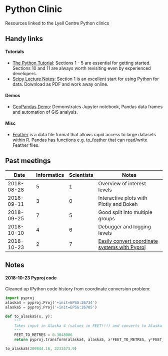 # Python Clinic

Resources linked to the Lyell Centre Python clinics

## Handy links

#### Tutorials

+ [The Python Tutorial](https://docs.python.org/3/tutorial/): Sections
  1 - 5 are essential for getting started. Sections 10 and 11 are always worth
revisiting even by experienced developers.
+ [Scipy Lecture Notes](https://www.scipy-lectures.org/): Section 1 is an
  excellent start for using Python for data. Download as PDF and work away
online.

#### Demos

+ [GeoPandas Demo](https://github.com/BritishGeologicalSurvey/geopandas-demo):
  Demonstrates Jupyter notebook, Pandas data frames and automation of GIS
analysis.

#### Misc

+ [Feather](https://blog.rstudio.com/2016/03/29/feather/) is a data file format
  that allows rapid access to large datasets within R. Pandas has functions
e.g.
[to_feather](https://pandas.pydata.org/pandas-docs/stable/generated/pandas.DataFrame.to_feather.html)
that can read/write Feather files.


## Past meetings

Date | Informatics | Scientists | Notes
---- | ----------- | ---------- | -----
2018-08-28 | 5 | 1 | Overview of interest levels
2018-09-11 | 3 | 0 | Interactive plots with Plotly and Bokeh
2018-09-25 | 7 | 5 | Good split into multiple groups
2018-10-10 | 4 | 6 | Debugger and logging levels
2018-10-23 | 2 | 7 | [Easily convert coordinate systems with Pyproj](http://all-geo.org/volcan01010/2012/11/change-coordinates-with-pyproj/)

## Notes

#### 2018-10-23 Pyproj code

Cleaned up IPython code history from coordinate conversion problem:

```python
import pyproj
alaska4 = pyproj.Proj('+init=EPSG:26734')
alaska5 = pyproj.Proj('+init=EPSG:26705')

def to_alaska5(x, y):
    """
    Takes input in Alaska 4 (values in FEET!!!) and converts to Alaska 5.
    """
    FEET_TO_METRES = 0.3048006
    return pyproj.transform(alaska4, alaska5, x*FEET_TO_METRES, y*FEET_TO_METRES)

to_alaska5(209844.16, 2233473.9)
```
